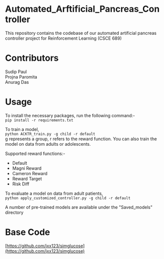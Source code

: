 # Automated_Arftificial_Pancreas_Controller
This repository contains the codebase of our automated artificial pancreas controller project for Reinforcement Learning (CSCE 689) 


# Contributors
Sudip Paul <br/>
Projna Paromita <br/>
Anurag Das

Usage
============
To install the necessary packages, run the following command:-<br/>
`pip install -r requirements.txt`<br/>

To train a model,<br/>
`python ACKTR_train.py -g child -r default`<br/>
g represents a group, r refers to the reward function. You can also train the model on data from adults or adolescents.

Supported reward functions:-
- Default
- Magni Reward
- Cameron Reward
- Reward Target
- Risk Diff

To evaluate a model on data from adult patients, <br/>
`python apply_customized_controller.py -g child -r default`<br/>

A number of pre-trained models are available under the "Saved_models" directory

Base Code
==========
[https://github.com/jxx123/simglucose](https://github.com/jxx123/simglucose)
